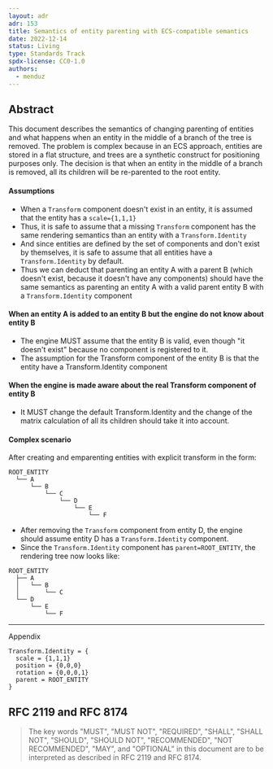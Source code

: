 ```yaml
---
layout: adr
adr: 153
title: Semantics of entity parenting with ECS-compatible semantics
date: 2022-12-14
status: Living
type: Standards Track
spdx-license: CC0-1.0
authors:
  - menduz
---
```


## Abstract

This document describes the semantics of changing parenting of entities and what happens when an entity in the middle of a branch of the tree is removed. The problem is complex because in an ECS approach, entities are stored in a flat structure, and trees are a synthetic construct for positioning purposes only. The decision is that when an entity in the middle of a branch is removed, all its children will be re-parented to the root entity.

#### Assumptions

- When a `Transform` component doesn't exist in an entity, it is assumed that the entity has a `scale={1,1,1}`
- Thus, it is safe to assume that a missing `Transform` component has the same rendering semantics than an entity with a `Transform.Identity`
- And since entities are defined by the set of components and don't exist by themselves, it is safe to assume that all entities have a `Transform.Identity` by default.
- Thus we can deduct that parenting an entity A with a parent B (which doesn't exist, because it doesn't have any components) should have the same semantics as parenting an entity A with a valid parent entity B with a `Transform.Identity` component

#### When an entity A is added to an entity B but the engine do not know about entity B

- The engine MUST assume that the entity B is valid, even though "it doesn't exist" because no component is registered to it.
- The assumption for the Transform component of the entity B is that the entity have a Transform.Identity component

#### When the engine is made aware about the real Transform component of entity B

- It MUST change the default Transform.Identity and the change of the matrix calculation of all its children should take it into account.

#### Complex scenario

After creating and emparenting entities with explicit transform in the form:
```
ROOT_ENTITY
  └── A
      └── B
          └── C
              └── D
                  └── E
                      └── F
```
- After removing the `Transform` component from entity D, the engine should assume entity D has a `Transform.Identity` component.
- Since the `Transform.Identity` component has `parent=ROOT_ENTITY`, the rendering tree now looks like:  

```
ROOT_ENTITY
  ├── A
  │   └── B
  │       └── C
  └── D
      └── E
          └── F
```
---

Appendix

```
Transform.Identity = {
  scale = {1,1,1}
  position = {0,0,0}
  rotation = {0,0,0,1}
  parent = ROOT_ENTITY
}
```

## RFC 2119 and RFC 8174

> The key words "MUST", "MUST NOT", "REQUIRED", "SHALL", "SHALL NOT", "SHOULD", "SHOULD NOT", "RECOMMENDED", "NOT RECOMMENDED", "MAY", and "OPTIONAL" in this document are to be interpreted as described in RFC 2119 and RFC 8174.
